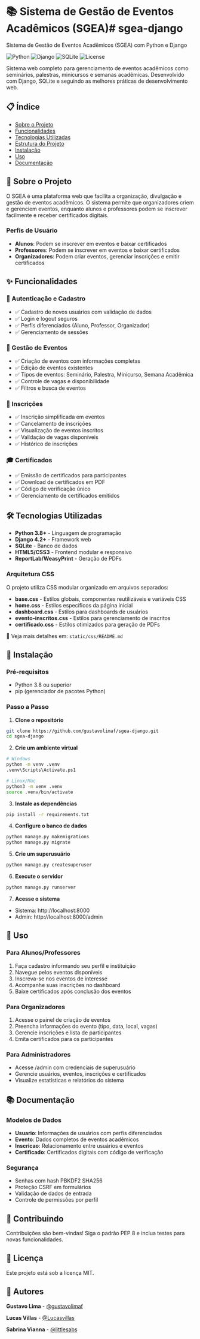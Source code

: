 # 📚 Sistema de Gestão de Eventos Acadêmicos (SGEA)# sgea-django

Sistema de Gestão de Eventos Acadêmicos (SGEA) com Python e Django

![Python](https://img.shields.io/badge/Python-3.8+-blue.svg)
![Django](https://img.shields.io/badge/Django-4.2+-green.svg)
![SQLite](https://img.shields.io/badge/SQLite-3-lightgrey.svg)
![License](https://img.shields.io/badge/License-MIT-yellow.svg)

Sistema web completo para gerenciamento de eventos acadêmicos como seminários, palestras, minicursos e semanas acadêmicas. Desenvolvido com Django, SQLite e seguindo as melhores práticas de desenvolvimento web.

## 📋 Índice

- [Sobre o Projeto](#sobre-o-projeto)
- [Funcionalidades](#funcionalidades)
- [Tecnologias Utilizadas](#tecnologias-utilizadas)
- [Estrutura do Projeto](#estrutura-do-projeto)
- [Instalação](#instalação)
- [Uso](#uso)
- [Documentação](#documentação)

## 🎯 Sobre o Projeto

O SGEA é uma plataforma web que facilita a organização, divulgação e gestão de eventos acadêmicos. O sistema permite que organizadores criem e gerenciem eventos, enquanto alunos e professores podem se inscrever facilmente e receber certificados digitais.

### Perfis de Usuário

- **Alunos**: Podem se inscrever em eventos e baixar certificados
- **Professores**: Podem se inscrever em eventos e baixar certificados
- **Organizadores**: Podem criar eventos, gerenciar inscrições e emitir certificados

## ✨ Funcionalidades

### 🔐 Autenticação e Cadastro

- ✅ Cadastro de novos usuários com validação de dados
- ✅ Login e logout seguros
- ✅ Perfis diferenciados (Aluno, Professor, Organizador)
- ✅ Gerenciamento de sessões

### 📅 Gestão de Eventos

- ✅ Criação de eventos com informações completas
- ✅ Edição de eventos existentes
- ✅ Tipos de eventos: Seminário, Palestra, Minicurso, Semana Acadêmica
- ✅ Controle de vagas e disponibilidade
- ✅ Filtros e busca de eventos

### 📝 Inscrições

- ✅ Inscrição simplificada em eventos
- ✅ Cancelamento de inscrições
- ✅ Visualização de eventos inscritos
- ✅ Validação de vagas disponíveis
- ✅ Histórico de inscrições

### 🎓 Certificados

- ✅ Emissão de certificados para participantes
- ✅ Download de certificados em PDF
- ✅ Código de verificação único
- ✅ Gerenciamento de certificados emitidos

## 🛠️ Tecnologias Utilizadas

- **Python 3.8+** - Linguagem de programação
- **Django 4.2+** - Framework web
- **SQLite** - Banco de dados
- **HTML5/CSS3** - Frontend modular e responsivo
- **ReportLab/WeasyPrint** - Geração de PDFs

### Arquitetura CSS

O projeto utiliza CSS modular organizado em arquivos separados:

- **base.css** - Estilos globais, componentes reutilizáveis e variáveis CSS
- **home.css** - Estilos específicos da página inicial
- **dashboard.css** - Estilos para dashboards de usuários
- **evento-inscritos.css** - Estilos para gerenciamento de inscritos
- **certificado.css** - Estilos otimizados para geração de PDFs

📁 Veja mais detalhes em: `static/css/README.md`

## 🚀 Instalação

### Pré-requisitos

- Python 3.8 ou superior
- pip (gerenciador de pacotes Python)

### Passo a Passo

1. **Clone o repositório**

```bash
git clone https://github.com/gustavolimaf/sgea-django.git
cd sgea-django
```

2. **Crie um ambiente virtual**

```bash
# Windows
python -m venv .venv
.venv\Scripts\Activate.ps1

# Linux/Mac
python3 -m venv .venv
source .venv/bin/activate
```

3. **Instale as dependências**

```bash
pip install -r requirements.txt
```

4. **Configure o banco de dados**

```bash
python manage.py makemigrations
python manage.py migrate
```

5. **Crie um superusuário**

```bash
python manage.py createsuperuser
```

6. **Execute o servidor**

```bash
python manage.py runserver
```

7. **Acesse o sistema**

- Sistema: http://localhost:8000
- Admin: http://localhost:8000/admin

## 📖 Uso

### Para Alunos/Professores

1. Faça cadastro informando seu perfil e instituição
2. Navegue pelos eventos disponíveis
3. Inscreva-se nos eventos de interesse
4. Acompanhe suas inscrições no dashboard
5. Baixe certificados após conclusão dos eventos

### Para Organizadores

1. Acesse o painel de criação de eventos
2. Preencha informações do evento (tipo, data, local, vagas)
3. Gerencie inscrições e lista de participantes
4. Emita certificados para os participantes

### Para Administradores

- Acesse /admin com credenciais de superusuário
- Gerencie usuários, eventos, inscrições e certificados
- Visualize estatísticas e relatórios do sistema

## 📚 Documentação

### Modelos de Dados

- **Usuario**: Informações de usuários com perfis diferenciados
- **Evento**: Dados completos de eventos acadêmicos
- **Inscricao**: Relacionamento entre usuários e eventos
- **Certificado**: Certificados digitais com código de verificação

### Segurança

- Senhas com hash PBKDF2 SHA256
- Proteção CSRF em formulários
- Validação de dados de entrada
- Controle de permissões por perfil

## 🤝 Contribuindo

Contribuições são bem-vindas! Siga o padrão PEP 8 e inclua testes para novas funcionalidades.

## 📝 Licença

Este projeto está sob a licença MIT.

## 👥 Autores

**Gustavo Lima** - [@gustavolimaf](https://github.com/gustavolimaf)

**Lucas Villas** - [@Lucasvillas](https://github.com/Lucasvillas)

**Sabrina Vianna** - [@littlesabs](https://github.com/LittleSabs)